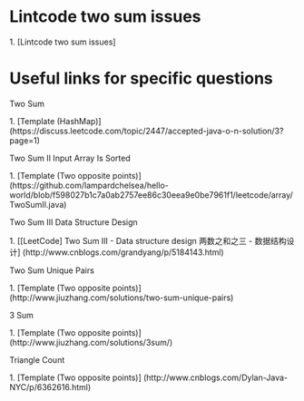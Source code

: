 # Lintcode two sum issues
<p>1. [Lintcode two sum issues]

# Useful links for specific questions
<p>Two Sum
<p>1. [Template (HashMap)] (https://discuss.leetcode.com/topic/2447/accepted-java-o-n-solution/3?page=1)

<p>Two Sum II Input Array Is Sorted
<p>1. [Template (Two opposite points)] (https://github.com/lampardchelsea/hello-world/blob/f598027b1c7a0ab2757ee86c30eea9e0be7961f1/leetcode/array/TwoSumII.java)

<p>Two Sum III Data Structure Design
<p>1. [[LeetCode] Two Sum III - Data structure design 两数之和之三 - 数据结构设计] (http://www.cnblogs.com/grandyang/p/5184143.html)

<p>Two Sum Unique Pairs
<p>1. [Template (Two opposite points)] (http://www.jiuzhang.com/solutions/two-sum-unique-pairs)

<p>3 Sum
<p>1. [Template (Two opposite points)] (http://www.jiuzhang.com/solutions/3sum/)

<p>Triangle Count
<p>1. [Template (Two opposite points)] (http://www.cnblogs.com/Dylan-Java-NYC/p/6362616.html)
